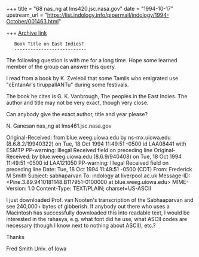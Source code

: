 +++
title = "68 nas_ng at lms420.jsc.nasa.gov"
date = "1994-10-17"
upstream_url = "https://list.indology.info/pipermail/indology/1994-October/001463.html"

+++
[Archive link](https://list.indology.info/pipermail/indology/1994-October/001463.html)


       Book Title on East Indies?
       ---------------------------

The following question is with me for a long time. Hope some
learned member of the group can answer this query.


I read from a book by K. Zvelebil that some Tamils who
emigrated use "cEntanAr's tiruppallANTu" during some festivals.

The book he cites is
G. K. Vanbrough, The peoples in the East Indies.
The author and title may not be very exact, though very close.

Can anybody give the exact author, title and year please?

N. Ganesan
nas_ng at lms461.jsc.nasa.gov


Original-Received:  from blue.weeg.uiowa.edu by 
                   ns-mx.uiowa.edu (8.6.8.2/19940322)	  on Tue, 18 Oct 1994 
                   11:49:51 -0500 id LAA08441 with ESMTP 
PP-warning: Illegal Received field on preceding line
Original-Received:  by 
                   blue.weeg.uiowa.edu (8.6.9/940408)	  on Tue, 18 Oct 1994 
                   11:49:51 -0500 id LAA121050 
PP-warning: Illegal Received field on preceding line
Date: Tue, 18 Oct 1994 11:49:51 -0500 (CDT)
From: Frederick M Smith <fsmith at blue.weeg.uiowa.edu>
Subject: sabhaparvan
To: indology at liverpool.ac.uk
Message-ID: <Pine.3.89.9410181148.B117951-0100000 at blue.weeg.uiowa.edu>
MIME-Version: 1.0
Content-Type: TEXT/PLAIN; charset=US-ASCII

I just downloaded Prof. van Nooten's transcription of the Sabhaaparvan 
and see 240,000+ bytes of gibberish. If anybody out there who uses a 
Macintosh has successfully downloaded this into readable text, I would be 
interested in the rahasya, e.g. what font did he use, what ASCII codes 
are necessary (though I know next to nothing about ASCII), etc.?

Thanks

Fred Smith
Univ. of Iowa





